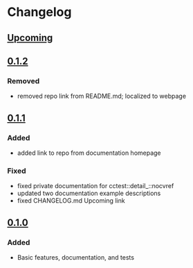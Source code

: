 # Changelog

## [Upcoming](compare/0.1.2...devel)

## [0.1.2](releases/tag/0.1.2)

### Removed

- removed repo link from README.md; localized to webpage

## [0.1.1](releases/tag/0.1.1)

### Added

- added link to repo from documentation homepage

### Fixed

- fixed private documentation for cctest::detail_::nocvref
- updated two documentation example descriptions
- fixed CHANGELOG.md Upcoming link

## [0.1.0](releases/tag/0.1.0)

### Added

- Basic features, documentation, and tests
